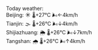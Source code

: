 Today weather:  
Beijing: ☀️   🌡️+27°C 🌬️←4km/h  
Tianjin: 🌫  🌡️+26°C 🌬️↓4km/h  
Shijiazhuang: 🌦   🌡️+26°C 🌬️↓7km/h  
Tangshan: 🌧   🌡️+26°C 🌬️↑4km/h  
